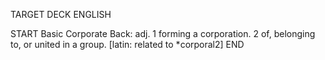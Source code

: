 TARGET DECK
ENGLISH

START
Basic
Corporate
Back: adj. 1 forming a corporation. 2 of, belonging to, or united in a group. [latin: related to *corporal2]
END
